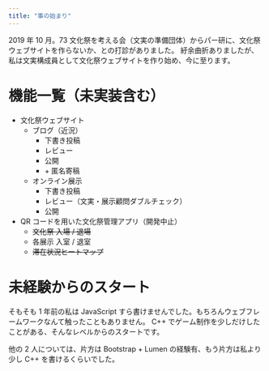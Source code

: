 ```yaml
---
title: "事の始まり"
---
```


2019 年 10 月。73 文化祭を考える会（文実の準備団体）からパー研に、文化祭ウェブサイトを作らないか、との打診がありました。
紆余曲折ありましたが、私は文実構成員として文化祭ウェブサイトを作り始め、今に至ります。

# 機能一覧（未実装含む）

- 文化祭ウェブサイト
  - ブログ（近況）
    - 下書き投稿
    - レビュー
    - 公開
    - \+ 匿名寄稿
  - オンライン展示
    - 下書き投稿
    - レビュー（文実・展示顧問ダブルチェック）
    - 公開
- QR コードを用いた文化祭管理アプリ（開発中止）
  - ~~文化祭 入場 / 退場~~
  - 各展示 入室 / 退室
  - ~~滞在状況ヒートマップ~~

# 未経験からのスタート

そもそも 1 年前の私は JavaScript すら書けませんでした。もちろんウェブフレームワークなんて触ったこともありません。
C++ でゲーム制作を少しだけしたことがある、そんなレベルからのスタートです。

他の 2 人については、片方は Bootstrap + Lumen の経験有、もう片方は私より少し C++ を書けるくらいでした。
